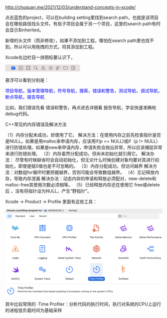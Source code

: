 http://chuquan.me/2021/12/03/understand-concepts-in-xcode/



点击蓝色的project，可以在building setting里找到search path，也就是该项目会在哪些路径找头文件。有些子项目会属于另一个项目，这里的search path有时会显示$inherited。

新增的头文件（而非修改），如果不添加到工程，哪怕在search path里也找不到。所以可以用拖拽的方式，将其添加到工程。

Xcode左边栏目一排图标要认识下，

<img src="../../images/typora-images/image-20230324212936687.png" alt="image-20230324212936687" style="zoom:50%;" />

悬浮可以看到分别是：

<font color="blue">项目导航，版本管理导航，符号导航，搜索，错误和警告，测试导航，调试导航，断点导航，报告导航</font>

比如，我们错误先看 错误和警告，再点进去详细看 报告导航，学会快速准确地debug代码。

C++常见的内存错误及解决方法

（1）内存分配未成功，却使用了它。
解决方法：在使用内存之前先检查指针是否是NULL。如果是用malloc来申请内存，应该用if(p == NULL)或if（p != NULL）进行防错处理。如果是new来申请内存，申请失败会抛出异常，所以应该捕捉异常来进行防错处理。
（2）内存虽然分配成功，但尚未初始化就引用它。
解决办法： 尽管有时候缺省时会自动初始化，但无论什么时候创建对象均要对其进行初始化，即使是赋0值也是不可忽略的。
（3）内存分配成功，但访问越界
解决方法：对数组for循环时要把握越界，否则可能会导致数组越界。
（4）忘记释放内存，导致内存泄漏
解决办法：动态内存的申请和释放必须配对，new-delete和malloc-free其使用次数必须相等。
（5）已经释放内存还在使用它
free或delete后 ，没有将指针设为NULL，产生“野指针”。



Xcode → Product → Profile 里面有这些工具：

<img src="../../images/typora-images/image-20230712110012273.png" alt="image-20230712110012273" style="zoom:50%;" />

其中比较常用的
 ·Time Profiler：分析代码的执行时间，执行对系统的CPU上运行的进程低负载时间为基础采样

